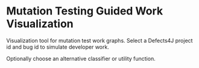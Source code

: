 # Mutation Testing Guided Work Visualization

Visualization tool for mutation test work graphs. Select a Defects4J project id and bug id to simulate developer work. 

Optionally choose an alternative classifier or utility function. 
